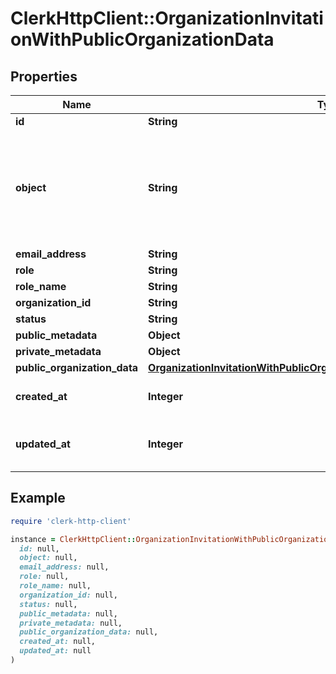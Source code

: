 # ClerkHttpClient::OrganizationInvitationWithPublicOrganizationData

## Properties

| Name | Type | Description | Notes |
| ---- | ---- | ----------- | ----- |
| **id** | **String** |  | [optional] |
| **object** | **String** | String representing the object&#39;s type. Objects of the same type share the same value.  | [optional] |
| **email_address** | **String** |  | [optional] |
| **role** | **String** |  | [optional] |
| **role_name** | **String** |  | [optional] |
| **organization_id** | **String** |  | [optional] |
| **status** | **String** |  | [optional] |
| **public_metadata** | **Object** |  | [optional] |
| **private_metadata** | **Object** |  | [optional] |
| **public_organization_data** | [**OrganizationInvitationWithPublicOrganizationDataPublicOrganizationData**](OrganizationInvitationWithPublicOrganizationDataPublicOrganizationData.md) |  | [optional] |
| **created_at** | **Integer** | Unix timestamp of creation. | [optional] |
| **updated_at** | **Integer** | Unix timestamp of last update. | [optional] |

## Example

```ruby
require 'clerk-http-client'

instance = ClerkHttpClient::OrganizationInvitationWithPublicOrganizationData.new(
  id: null,
  object: null,
  email_address: null,
  role: null,
  role_name: null,
  organization_id: null,
  status: null,
  public_metadata: null,
  private_metadata: null,
  public_organization_data: null,
  created_at: null,
  updated_at: null
)
```

